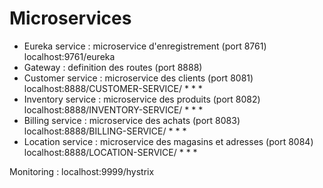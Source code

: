 # Microservices

- Eureka service : microservice d'enregistrement (port 8761) localhost:9761/eureka
- Gateway : definition des routes (port 8888)
- Customer service : microservice des clients (port 8081) localhost:8888/CUSTOMER-SERVICE/  * * *
- Inventory service : microservice des produits (port 8082) localhost:8888/INVENTORY-SERVICE/  * * * 
- Billing service : microservice des achats (port 8083) localhost:8888/BILLING-SERVICE/  * * *
- Location service : microservice des magasins et adresses (port 8084) localhost:8888/LOCATION-SERVICE/  * * *

Monitoring : localhost:9999/hystrix
